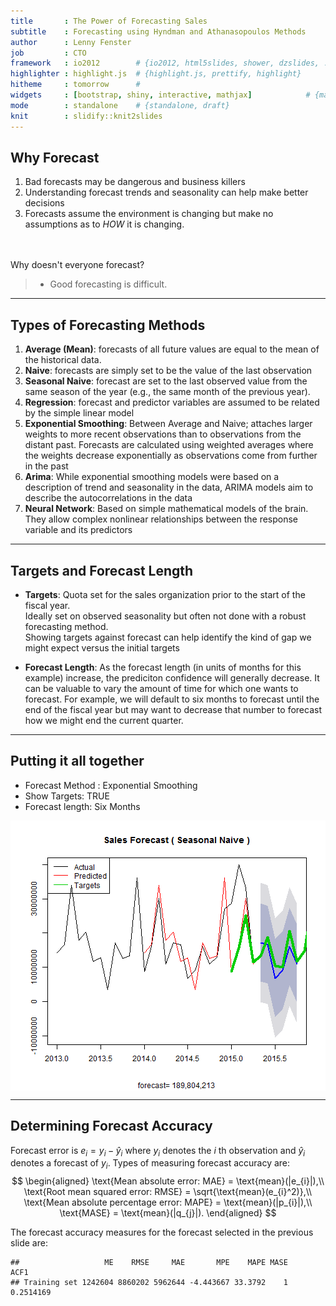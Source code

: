 ```yaml
---
title       : The Power of Forecasting Sales 
subtitle    : Forecasting using Hyndman and Athanasopoulos Methods
author      : Lenny Fenster
job         : CTO
framework   : io2012        # {io2012, html5slides, shower, dzslides, ...}
highlighter : highlight.js  # {highlight.js, prettify, highlight}
hitheme     : tomorrow      # 
widgets     : [bootstrap, shiny, interactive, mathjax]            # {mathjax, quiz, bootstrap}
mode        : standalone    # {standalone, draft}
knit        : slidify::knit2slides
--- 
```


<style>
.title-slide {background-color: #FFF}
</style>

## Why Forecast

1. Bad forecasts may be dangerous and business killers
2. Understanding forecast trends and seasonality can help make better decisions
3. Forecasts assume the environment is changing but make no assumptions as to 
_HOW_ it is changing. 

<br/><br/>
Why doesn't everyone forecast?
>- Good forecasting is difficult.

--- 

## Types of Forecasting Methods

1. __Average (Mean)__:  forecasts of all future values are equal to the mean of the historical data.
2. __Naive__: 
    forecasts are simply set to be the value of the last observation
3. __Seasonal Naive__: 
    forecast are set to the last observed value from the same season of the year (e.g., the same month of the previous year).
4. __Regression__:
    forecast and predictor variables are assumed to be related by the simple linear model
5. __Exponential Smoothing__:
    Between Average and Naive; attaches larger weights to more recent observations than to observations from the distant past. Forecasts are calculated using weighted averages where the weights decrease exponentially as observations come from further in the past
6. __Arima__:
    While exponential smoothing models were based on a description of trend and seasonality in the data, ARIMA models aim to describe the autocorrelations in the data
7. __Neural Network__:
    Based on simple mathematical models of the brain. They allow complex nonlinear relationships between the response variable and its predictors


---

## Targets and Forecast Length

- __Targets__: Quota set for the sales organization prior to the start of the fiscal year.  
Ideally set on observed seasonality but often not done with a robust forecasting method.  
Showing targets against forecast can help identify the kind of gap we might expect versus the 
initial targets

- __Forecast Length__:  As the forecast length (in units of months for this example) increase, 
the prediciton confidence will generally decrease.  It can be valuable to vary the amount of time
for which one wants to forecast. For example, we will default to six months to forecast until the end 
of the fiscal year but may want to decrease that number to forecast how we might end the current 
quarter.

---

## Putting it all together
- Forecast Method : Exponential Smoothing
- Show Targets: TRUE
- Forecast length: Six Months

<img src="assets/fig/unnamed-chunk-1-1.png" title="plot of chunk unnamed-chunk-1" alt="plot of chunk unnamed-chunk-1" style="display: block; margin: auto;" />

--- 

## Determining Forecast Accuracy
Forecast error is $e_{i}=y_{i}-\hat{y}_{i}$ where $y_{i}$ denotes  the _i_ th observation and $\hat{y}_{i}$ denotes a forecast of $y_{i}$. Types of measuring forecast accuracy are:
$$
\begin{aligned} 
\text{Mean absolute error: MAE} = \text{mean}(|e_{i}|),\\
\text{Root mean squared error: RMSE} = \sqrt{\text{mean}(e_{i}^2)},\\
\text{Mean absolute percentage error: MAPE} = \text{mean}(|p_{i}|),\\
\text{MASE} = \text{mean}(|q_{j}|).
\end{aligned}
$$

The forecast accuracy measures for the forecast selected in the previous slide are:

```
##                   ME    RMSE     MAE       MPE    MAPE MASE      ACF1
## Training set 1242604 8860202 5962644 -4.443667 33.3792    1 0.2514169
```


